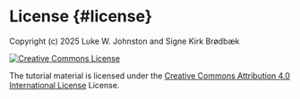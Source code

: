 # License {#license}

Copyright (c) 2025 Luke W. Johnston and Signe Kirk Brødbæk

<a rel="license" href="https://creativecommons.org/licenses/by/4.0/"><img src="https://i.creativecommons.org/l/by/4.0/88x31.png" alt="Creative Commons License" style="border-width:0"/></a>

The tutorial material is licensed under the [Creative Commons Attribution
4.0 International License](https://creativecommons.org/licenses/by/4.0/)
License.
